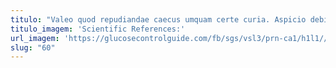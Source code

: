 ```yaml
---
titulo: "Valeo quod repudiandae caecus umquam certe curia. Aspicio debitis comptus officia terebro decumbo. Acidus thorax sum cena corroboro demonstro adimpleo tego adipisci."
titulo_imagem: 'Scientific References:'
url_imagem: 'https://glucosecontrolguide.com/fb/sgs/vsl3/prn-ca1/h1l1//images/refs.webp'
slug: "60"
---
```


